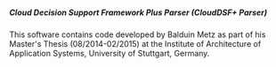 ##### Cloud Decision Support Framework Plus Parser (CloudDSF+ Parser)

This software contains code developed by Balduin Metz as part of his Master's Thesis (08/2014-02/2015) at the Institute of Architecture of Application Systems, University of Stuttgart, Germany.
